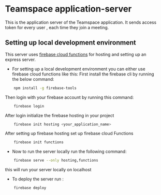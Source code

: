 # Teamspace application-server

This is the application server of the Teamspace application. It sends access token for every user , each time they join a meeting.

## Setting up local development environment

This server uses [firebase cloud functions](https://firebase.google.com/docs/functions) for hosting and setting up an express server.

* For setting up a local development environment you can either use firebase cloud functions like this:
First install the firebase cli by running the below command:
```bash
    npm install -g firebase-tools
```
Then login with your firebase account by running this command:
```bash
    firebase login
```
After login initialize the firebase hosting in your project
```bash
    firebase init hosting <your_application_name>
```
After setting up firebase hosting set up firebase cloud Functions
```bash
    firebase init functions
```
* Now to run the server locally run the following command:
```bash
    firebase serve --only hosting,functions
```
this will run your server locally on localhost

* To deploy the server run :
```bash
    firebase deploy
```